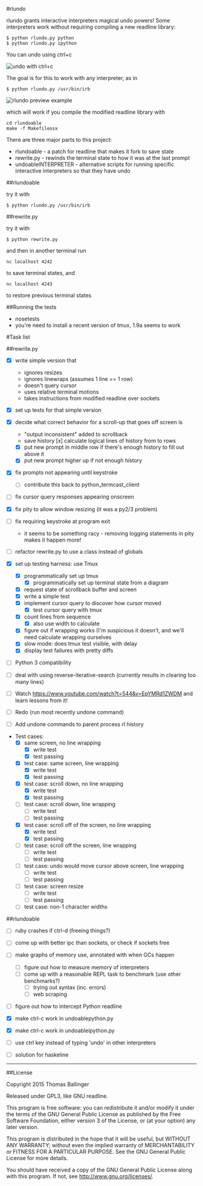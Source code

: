 #rlundo

rlundo grants interactive interpreters magical undo powers!
Some interpreters work without requiring compiling
a new readline library:

    $ python rlundo.py python
    $ python rlundo.py ipython

You can undo using ctrl+c

![undo with ctrl+c](http://ballingt.com/assets/undoable_ipython.gif)

The goal is for this to work with any interpreter, as in

    $ python rlundo.py /usr/bin/irb

![rlundo preview example](http://ballingt.com/assets/rlundopreview.gif)

which will work if you compile the modified readline library with

    cd rlundoable
    make -f Makefileosx

There are three major parts to this project:

* rlundoable - a patch for readline that makes it fork to save state
* rewrite.py - rewinds the terminal state to how it was at the last prompt
* undoableINTERPRETER - alternative scripts for running specific interactive interpreters so that they have undo

##rlundoable

try it with 

    $ python rlundo.py /usr/bin/irb


##rewrite.py

try it with 

    $ python rewrite.py

and then in another terminal run

    nc localhost 4242

to save terminal states, and

    nc localhost 4243

to restore previous terminal states

##Running the tests

* nosetests
* you're need to install a recent version of tmux, 1.9a seems to work


#Task list

##rewrite.py

- [x] write simple version that
  * ignores resizes
  * ignores linewraps (assumes 1 line == 1 row)
  * doesn't query cursor
  * uses relative terminal motions
  * takes instructions from modified readline over sockets

- [x] set up tests for that simple version
- [x] decide what correct behavior for a scroll-up that goes off screen is
  - "output inconsistent" added to scrollback
  - save history
    [x] calculate logical lines of history from to rows
  - [x] put new prompt in middle row if there's enough history to fill out above it
  - [x] put new prompt higher up if not enough history
- [x] fix prompts not appearing until keystroke
  - [ ] contribute this back to python_termcast_client
- [ ] fix cursor query responses appearing onscreen
- [x] fix pity to allow window resizing (it was a py2/3 problem)
- [ ] fix requiring keystroke at program exit
  - it seems to be something racy - removing logging statements in
    pity makes it happen more!
- [ ] refactor rewrite.py to use a class instead of globals
- [x] set up testing harness: use Tmux
  - [x] programmatically set up tmux
    - [x] programmatically set up terminal state from a diagram
  - [x] request state of scrollback buffer and screen
  - [x] write a simple test
  - [x] implement cursor query to discover how cursor moved
    - [x] test cursor query with tmux
  - [x] count lines from sequence
    - [x] also use width to calculate
  - [x] figure out if wrapping works (I'm suspicious it doesn't,
        and we'll need calculate wrapping ourselves
  - [x] slow mode: does tmux test visible, with delay
  - [x] display test failures with pretty diffs
- [ ] Python 3 compatibility
- [ ] deal with using reverse-iterative-search (currently results
      in clearing too many lines)
- [ ] Watch https://www.youtube.com/watch?t=544&v=EpYMRd1ZWDM and learn lessons from it!
- [ ] Redo (run most recently undone command)
- [ ] Add undone commands to parent process rl history

- Test cases:
  - [x] same screen, no line wrapping
    - [x] write test
    - [x] test passing
  - [x] test case: same screen, line wrapping
    - [x] write test
    - [x] test passing
  - [x] test case: scroll down, no line wrapping
    - [x] write test
    - [x] test passing
  - [ ] test case: scroll down, line wrapping
    - [ ] write test
    - [ ] test passing
  - [x] test case: scroll off of the screen, no line wrapping
    - [x] write test
    - [x] test passing
  - [ ] test case: scroll off the screen, line wrapping
    - [ ] write test
    - [ ] test passing
  - [ ] test case: undo would move cursor above screen, line wrapping
    - [ ] write test
    - [ ] test passing
  - [ ] test case: screen resize
    - [ ] write test
    - [ ] test passing
  - [ ] test case: non-1 character widths

##rlundoable

- [ ] ruby crashes if ctrl-d (freeing things?)
- [ ] come up with better ipc than sockets, or check if sockets free
- [ ] make graphs of memory use, annotated with when GCs happen
  - [ ] figure out how to measure memory of interpreters
  - [ ] come up with a reasonable REPL task to benchmark (use other benchmarks?)
    - [ ] trying out syntax (inc. errors)
    - [ ] web scraping
- [ ] figure out how to intercept Python readline
- [x] make ctrl-c work in undoablepython.py
- [x] make ctrl-c work in undoableipython.py
- [ ] use ctrl key instead of typing 'undo' in other interpreters
- [ ] solution for haskeline



---

##License

Copyright 2015 Thomas Ballinger

Released under GPL3, like GNU readline.

This program is free software: you can redistribute it and/or modify
it under the terms of the GNU General Public License as published by
the Free Software Foundation, either version 3 of the License, or
(at your option) any later version.

This program is distributed in the hope that it will be useful,
but WITHOUT ANY WARRANTY; without even the implied warranty of
MERCHANTABILITY or FITNESS FOR A PARTICULAR PURPOSE.  See the
GNU General Public License for more details.

You should have received a copy of the GNU General Public License
along with this program.  If not, see <http://www.gnu.org/licenses/>.

